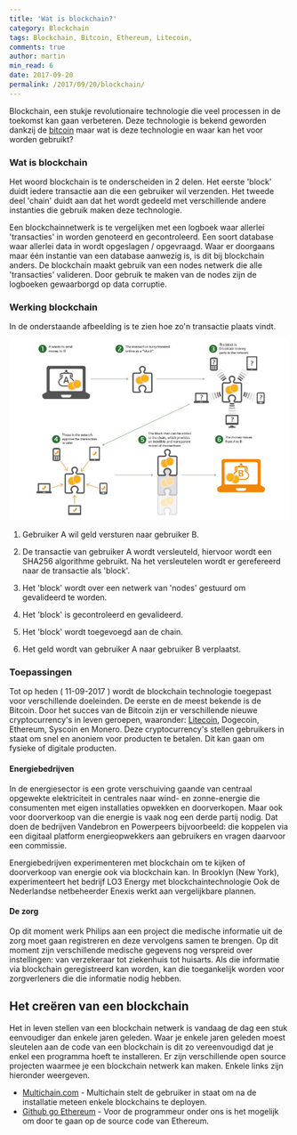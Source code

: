 ```yaml
---
title: 'Wat is blockchain?'
category: Blockchain
tags: Blockchain, Bitcoin, Ethereum, Litecoin,
comments: true
author: martin
min_read: 6
date: 2017-09-20
permalink: /2017/09/20/blockchain/
---
```


Blockchain, een stukje revolutionaire technologie die veel processen in de toekomst kan gaan verbeteren.
Deze technologie is bekend geworden dankzij de [bitcoin](https://bitcoin.nl/over-bitcoin) maar wat is deze technologie en waar kan het voor worden gebruikt?

### Wat is blockchain

Het woord blockchain is te onderscheiden in 2 delen. Het eerste 'block' duidt iedere transactie aan die een gebruiker wil verzenden. Het tweede deel 'chain' duidt aan dat het wordt gedeeld met verschillende andere instanties die gebruik maken deze technologie.

Een blockchainnetwerk is te vergelijken met een logboek waar allerlei 'transacties' in worden genoteerd en gecontroleerd. Een soort database waar allerlei data in wordt opgeslagen / opgevraagd.  Waar er doorgaans maar één instantie van een database aanwezig is, is dit bij blockchain anders. De blockchain maakt gebruik van een nodes netwerk die alle 'transacties' valideren. Door gebruik te maken van de nodes zijn de logboeken gewaarborgd op data corruptie. 

### Werking blockchain
In de onderstaande afbeelding is te zien hoe zo'n transactie plaats vindt. 

![Blockchain technology](/assets/blockchain/blockchain-high-level.jpg)

 1. Gebruiker A wil geld versturen naar gebruiker B.

 2. De transactie van gebruiker A wordt versleuteld, hiervoor wordt een SHA256 algorithme gebruikt. 
    Na het versleutelen wordt er gerefereerd naar de transactie als 'block'.

 3. Het 'block' wordt over een netwerk van 'nodes' gestuurd om gevalideerd te worden.

 4. Het 'block' is gecontroleerd en gevalideerd.

 5. Het 'block' wordt toegevoegd aan de chain.

 6. Het geld wordt van gebruiker A naar gebruiker B verplaatst.

### Toepassingen

Tot op heden ( 11-09-2017 ) wordt de blockchain technologie toegepast voor verschillende doeleinden. De eerste en de meest bekende is de Bitcoin. Door het succes van de Bitcoin zijn er verschillende nieuwe cryptocurrency's in leven geroepen, waaronder: [Litecoin](https://nl.wikipedia.org/wiki/Litecoin), Dogecoin, Ethereum, Syscoin en Monero. Deze cryptocurrency's stellen gebruikers in staat om snel en anoniem voor producten te betalen. Dit kan gaan om fysieke of digitale producten.

#### Energiebedrijven

In de energiesector is een grote verschuiving gaande van centraal opgewekte elektriciteit in centrales naar wind- en zonne-energie die consumenten met eigen installaties opwekken en doorverkopen. Maar ook voor doorverkoop van die energie is vaak nog een derde partij nodig. Dat doen de bedrijven Vandebron en Powerpeers bijvoorbeeld: die koppelen via een digitaal platform energieopwekkers aan gebruikers en vragen daarvoor een commissie. 

Energiebedrijven experimenteren met blockchain om te kijken of doorverkoop van energie ook via blockchain kan. In Brooklyn (New York), experimenteert het bedrijf LO3 Energy met blockchaintechnologie Ook de Nederlandse netbeheerder Enexis werkt aan vergelijkbare plannen.

#### De zorg

Op dit moment werk Philips aan een project die medische informatie uit de zorg moet gaan registreren en deze vervolgens samen te brengen. Op dit moment zijn verschillende medische gegevens nog verspreid over instellingen: van verzekeraar tot ziekenhuis tot huisarts. Als die informatie via blockchain geregistreerd kan worden, kan die toegankelijk worden voor zorgverleners die die informatie nodig hebben. 

## Het creëren van een blockchain

Het in leven stellen van een blockchain netwerk is vandaag de dag een stuk eenvoudiger dan enkele jaren geleden. Waar je enkele jaren geleden moest sleutelen aan de code van een blockchain is dit zo vereenvoudigd dat je enkel een programma hoeft te installeren. Er zijn verschillende open source projecten waarmee je een blockchain netwerk kan maken. Enkele links zijn hieronder weergeven. 

- [Multichain.com](https://www.multichain.com/) - Multichain stelt de gebruiker in staat om na de installatie meteen enkele blockchains te deployen.
- [Github go Ethereum](https://github.com/ethereum/go-ethereum/) - Voor de programmeur onder ons is het mogelijk om door te gaan op de source code van Ethereum.